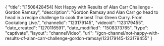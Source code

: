 {
    "title": "[1508428454] Not Happy with Results of Alan Carr Challenge - Gordon Ramsay",
    "description": "Gordon Ramsay and Alan Carr go head to head in a recipe challenge to cook the best Thai Green Curry. From Cookalong Live.",
    "channelid": "123179145",
    "videoid": "123179455",
    "date_created": "1270116591",
    "date_modified": "1508373765",
    "type": "captivate",
    "layout": "channelVideo",
    "url": "\/gcn-channel\/not-happy-with-results-of-alan-carr-challenge-gordon-ramsay\/123179145-123179455"
}